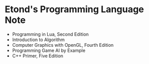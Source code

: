 Etond's Programming Language Note
=================================

* Programming in Lua, Second Edition
* Introduction to Algorithm
* Computer Graphics with OpenGL, Fourth Edition
* Programming Game AI by Example
* C++ Primer, Five Edition
